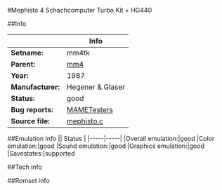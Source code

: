 #Mephisto 4 Schachcomputer Turbo Kit + HG440

##Info

||Info|
|-----|-----|
|**Setname:**|mm4tk
|**Parent:**|[mm4](mm4.md)
|**Year:**|1987
|**Manufacturer:**|Hegener & Glaser
|**Status:**|good
|**Bug reports:**|[MAMETesters](http://mametesters.org/view_all_set.php?type=1&temporary=y&search=mephisto.c)
|**Source file:**|[mephisto.c](https://github.com/mamedev/mame/blob/master/src/mess/drivers/mephisto.c)

##Emulation info
|| Status |
|-----|-----|
|Overall emulation:|good
|Color emulation:|good
|Sound emulation:|good
|Graphics emulation:|good
|Savestates:|supported

##Tech info

##Romset info

<!--- START OF EDITED COMMENT DO NOT TOUCH TEXT ABOVE-->
